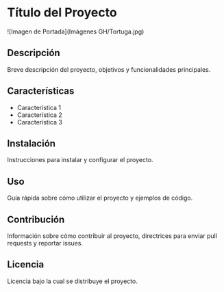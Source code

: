 # Título del Proyecto 

![Imagen de Portada](Imágenes GH/Tortuga.jpg) 

## Descripción 
Breve descripción del proyecto, objetivos y funcionalidades principales. 

## Características 
- Característica 1 
- Característica 2 
- Característica 3 

## Instalación 
Instrucciones para instalar y configurar el proyecto. 

## Uso 
Guía rápida sobre cómo utilizar el proyecto y ejemplos de código. 

## Contribución 
Información sobre cómo contribuir al proyecto, directrices para enviar pull requests y reportar issues. 

## Licencia 
Licencia bajo la cual se distribuye el proyecto. 
